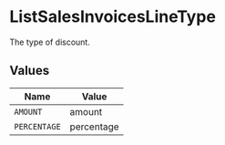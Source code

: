 # ListSalesInvoicesLineType

The type of discount.


## Values

| Name         | Value        |
| ------------ | ------------ |
| `AMOUNT`     | amount       |
| `PERCENTAGE` | percentage   |